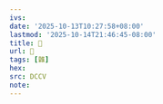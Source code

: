 ```yaml
---
ivs:
date: '2025-10-13T10:27:58+08:00'
lastmod: '2025-10-14T21:46:45-08:00'
title: 􂏡
url: 􂏡
tags: [雜]
hex: 
src: DCCV
note:
---
```

